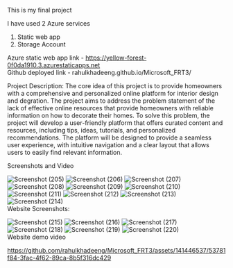 This is my final project



I have used 2 Azure services
1) Static web app
2) Storage Account


Azure static web app link - https://yellow-forest-0f0da1910.3.azurestaticapps.net
<br>
Github deployed link - rahulkhadeeng.github.io/Microsoft_FRT3/

Project Description:
The core idea of this project is to provide homeowners with a comprehensive and personalized online platform for interior design and degration. The project aims to address the problem statement of the lack of effective online resources that provide homeowners with reliable information on how to decorate their homes.
To solve this problem, the project will develop a user-friendly platform that offers curated content and resources, including tips, ideas, tutorials, and personalized recommendations. The platform will be designed to provide a seamless user experience, with intuitive navigation and a clear layout that allows users to easily find relevant information.


Screenshots and Video


![Screenshot (205)](https://github.com/rahulkhadeeng/Microsoft_FRT3/assets/141446537/618ee1ac-2088-425e-a363-bd3a10ce6351)
![Screenshot (206)](https://github.com/rahulkhadeeng/Microsoft_FRT3/assets/141446537/b108b952-4b69-4ccc-97a0-cca3ef59b150)
![Screenshot (207)](https://github.com/rahulkhadeeng/Microsoft_FRT3/assets/141446537/3ff1dd80-9ef9-4532-bba3-c33b75ba0b6b)
![Screenshot (208)](https://github.com/rahulkhadeeng/Microsoft_FRT3/assets/141446537/8d2b832b-8fcb-4bc5-9676-7c1a910b10ea)
![Screenshot (209)](https://github.com/rahulkhadeeng/Microsoft_FRT3/assets/141446537/f652fbb5-b201-44e1-b68c-d3015ae1293f)
![Screenshot (210)](https://github.com/rahulkhadeeng/Microsoft_FRT3/assets/141446537/8929ec64-db40-48fd-913a-126f2d9b160c)
![Screenshot (211)](https://github.com/rahulkhadeeng/Microsoft_FRT3/assets/141446537/66bd2280-f64b-4367-a88a-51475813be26)
![Screenshot (212)](https://github.com/rahulkhadeeng/Microsoft_FRT3/assets/141446537/9017a38f-a100-49fb-bd77-0603863d382a)
![Screenshot (213)](https://github.com/rahulkhadeeng/Microsoft_FRT3/assets/141446537/c82814e3-ea6a-443f-b6af-2cb55864c962)
![Screenshot (214)](https://github.com/rahulkhadeeng/Microsoft_FRT3/assets/141446537/3606c76d-b12a-4d9c-b0bb-8d311e51fc74)
<br>
Website Screenshots:

![Screenshot (215)](https://github.com/rahulkhadeeng/Microsoft_FRT3/assets/141446537/9be29fd3-6987-4125-896e-65cdafde36f6)
![Screenshot (216)](https://github.com/rahulkhadeeng/Microsoft_FRT3/assets/141446537/d7e7d9ea-2be9-4c88-8365-65a58bfade0a)
![Screenshot (217)](https://github.com/rahulkhadeeng/Microsoft_FRT3/assets/141446537/d8499e5e-687a-4cc2-9949-25e09654544a)
![Screenshot (218)](https://github.com/rahulkhadeeng/Microsoft_FRT3/assets/141446537/e6fa50a9-9302-4ceb-887b-803303586562)
![Screenshot (219)](https://github.com/rahulkhadeeng/Microsoft_FRT3/assets/141446537/04e196e5-69fe-464c-8776-ce616fd30127)
![Screenshot (220)](https://github.com/rahulkhadeeng/Microsoft_FRT3/assets/141446537/670aa1eb-86bc-417f-8206-39dc01d970ab)
<br>
Website demo video



https://github.com/rahulkhadeeng/Microsoft_FRT3/assets/141446537/53781f84-3fac-4f62-89ca-8b5f316dc429













